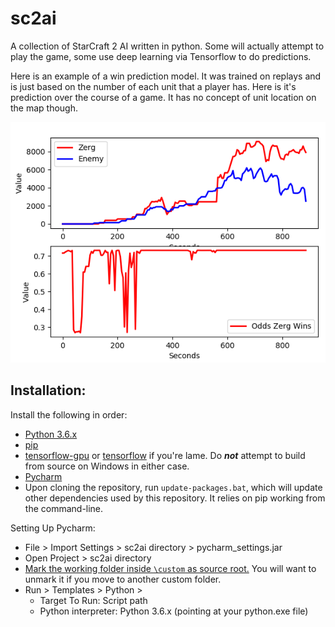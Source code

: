 # sc2ai

A collection of StarCraft 2 AI written in python. Some will actually attempt to play the game, some use deep learning via Tensorflow to do predictions.

Here is an example of a win prediction model. It was trained on replays and is just based on the number of each unit that a player has. Here is it's prediction over the course of a game. It has no concept of unit location on the map though.

![Failed to load. Click on win_odds_zerg.png.](https://raw.githubusercontent.com/lfricken/sc2ai/master/win_odds_zerg.png "Score is in game score aggregate of resources and units.")

## Installation:
Install the following in order:
* [Python 3.6.x](https://www.python.org/downloads/)
* [pip](https://pip.pypa.io/en/stable/installing/)
* [tensorflow-gpu](https://www.tensorflow.org/install/gpu) or [tensorflow](https://www.tensorflow.org/install/pip) if you're lame. Do **_not_** attempt to build from source on Windows in either case.
* [Pycharm](https://www.jetbrains.com/pycharm/download/#section=windows)
* Upon cloning the repository, run `update-packages.bat`, which will update other dependencies used by this repository. It relies on pip working from the command-line.

Setting Up Pycharm:
* File > Import Settings > sc2ai directory > pycharm_settings.jar
* Open Project > sc2ai directory
* [Mark the working folder inside `\custom` as source root.](https://stackoverflow.com/questions/31432976/pycharm-not-recognizing-packages-even-when-init-py-exits) You will want to unmark it if you move to another custom folder.
* Run > Templates > Python > 
  * Target To Run: Script path
  * Python interpreter: Python 3.6.x (pointing at your python.exe file)
